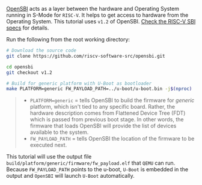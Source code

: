 [OpenSBI](https://github.com/riscv-software-src/opensbi) acts as a layer between the hardware and Operating System running in S-Mode for `RISC-V`. It helps to get access to hardware from the Operating System. This tutorial uses `v1.2` of OpenSBI. [Check the RISC-V SBI specs](https://github.com/riscv-non-isa/riscv-sbi-doc) for details.

Run the following from the root working directory:
``` bash
# Download the source code
git clone https://github.com/riscv-software-src/opensbi.git

cd opensbi
git checkout v1.2

# Build for generic platform with U-Boot as bootloader
make PLATFORM=generic FW_PAYLOAD_PATH=../u-boot/u-boot.bin -j$(nproc)
```
> - `PLATFORM=generic` = tells OpenSBI to build the firmware for *generic* platform, which isn't tied to any specific board. Rather, the hardware description comes from Flattened Device Tree (FDT) which is passed from previous boot stage. In other words, the firmware that loads OpenSBI will provide the list of devices available to the system.
> - `FW_PAYLOAD_PATH` = tells OpenSBI the location of the firmware to be executed next.

This tutorial will use the output file `build/platform/generic/firmware/fw_payload.elf` that `QEMU` can run. Because `FW_PAYLOAD_PATH` points to the u-boot, `U-Boot` is embedded in the output and `OpenSBI` will launch `U-Boot` automatically.
